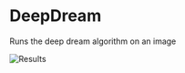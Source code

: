 # DeepDream
Runs the deep dream algorithm on an image


![Results](https://user-images.githubusercontent.com/36611240/124999805-f50e6700-e01c-11eb-8afe-85b11cfe1e53.png)
